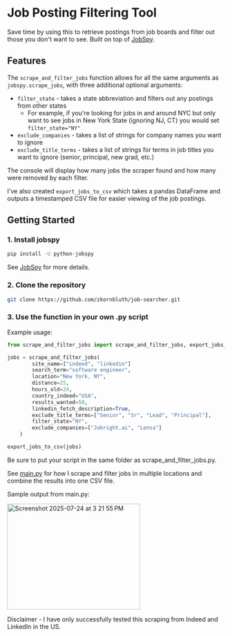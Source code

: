 # Job Posting Filtering Tool

Save time by using this to retrieve postings from job boards and filter out those you don't want to see. Built on top of [JobSpy](https://github.com/speedyapply/JobSpy).

## Features
The `scrape_and_filter_jobs` function allows for all the same arguments as `jobspy.scrape_jobs`, with three additional optional arguments:
* `filter_state` - takes a state abbreviation and filters out any postings from other states
  * For example, if you're looking for jobs in and around NYC but only want to see jobs in New York State (ignoring NJ, CT) you would set `filter_state="NY"`
* `exclude_companies` - takes a list of strings for company names you want to ignore
* `exclude_title_terms` - takes a list of strings for terms in job titles you want to ignore (senior, principal, new grad, etc.)

The console will display how many jobs the scraper found and how many were removed by each filter.

I've also created `export_jobs_to_csv` which takes a pandas DataFrame and outputs a timestamped CSV file for easier viewing of the job postings.

## Getting Started
### 1. Install jobspy
```bash
pip install -U python-jobspy
```

See [JobSpy](https://github.com/speedyapply/JobSpy) for more details.

### 2. Clone the repository
```bash
git clone https://github.com/zkornbluth/job-searcher.git
```

### 3. Use the function in your own .py script
Example usage:
```python
from scrape_and_filter_jobs import scrape_and_filter_jobs, export_jobs_to_csv

jobs = scrape_and_filter_jobs(
        site_name=["indeed", "linkedin"]
        search_term="software engineer",
        location="New York, NY",
        distance=25,
        hours_old=24,
        country_indeed="USA",
        results_wanted=50,
        linkedin_fetch_description=True,
        exclude_title_terms=["Senior", "Sr", "Lead", "Principal"],
        filter_state="NY",
        exclude_companies=["Jobright.ai", "Lensa"]
    )

export_jobs_to_csv(jobs)
```

Be sure to put your script in the same folder as scrape_and_filter_jobs.py.

See [main.py](https://github.com/zkornbluth/job_searcher/blob/main/main.py) for how I scrape and filter jobs in multiple locations and combine the results into one CSV file.

Sample output from main.py:

<img width="308" height="245" alt="Screenshot 2025-07-24 at 3 21 55 PM" src="https://github.com/user-attachments/assets/3478020e-2123-4028-a79a-aec33485f3c7" />

Disclaimer - I have only successfully tested this scraping from Indeed and LinkedIn in the US.
